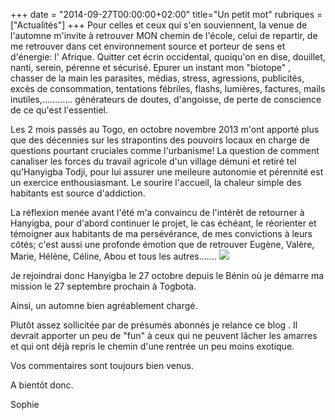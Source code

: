 +++
date = "2014-09-27T00:00:00+02:00"
title="Un petit mot"
rubriques =["Actualités"]
+++
Pour celles et ceux qui s'en souviennent, la venue de l'automne m'invite à retrouver MON chemin de l'école, celui de repartir, de me retrouver dans cet environnement source et porteur de sens et d'énergie: l' Afrique.
Quitter cet écrin occidental, quoiqu'on en dise, douillet, nanti, serein, pérenne et sécurisé.
Epurer un instant mon "biotope" , chasser de la main les parasites, médias, stress, agressions, publicités, excès de consommation, tentations fébriles, flashs, lumières, factures, mails inutiles,............ générateurs de doutes, d'angoisse, de perte de conscience de ce qu'est l'essentiel. 

Les 2 mois passés au Togo, en octobre novembre 2013 m'ont apporté plus que des décennies sur les strapontins des pouvoirs locaux en charge de questions pourtant cruciales comme l'urbanisme!
La question de comment canaliser les forces du travail agricole d'un village démuni et retiré tel qu'Hanyigba Todji, pour lui assurer une meileure autonomie et pérennité est un exercice enthousiasmant. Le sourire l'accueil, la chaleur simple des habitants est source d'addiction.

La réflexion menée avant l'été m'a convaincu de l'intérêt de retourner à Hanyigba, pour d'abord continuer le projet, le cas échéant, le réorienter et témoigner aux habitants de ma persévérance, de mes convictions à leurs côtés; c'est aussi une profonde émotion que de retrouver Eugène, Valère, Marie, Hélène, Céline, Abou et tous les autres.......
![](http://i.imgur.com/Sz6nJLA.jpg)
 
Je rejoindrai donc Hanyigba le 27 octobre depuis le Bénin où je démarre ma mission le 27 septembre prochain à Togbota.
 
Ainsi, un automne bien agréablement chargé.

Plutôt assez sollicitée par de présumés abonnés je relance ce blog . Il devrait apporter un peu de "fun" à ceux qui ne peuvent lâcher les amarres et qui ont déjà repris le chemin d'une rentrée un peu moins exotique.

Vos commentaires sont toujours bien venus.

A bientôt donc.

Sophie